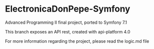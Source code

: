 # ElectronicaDonPepe-Symfony
Advanced Programming II final project, ported to Symfony 7.1

This branch exposes an API rest, created with api-platform 4.0

For more information regarding the project, please read the logic.md file
